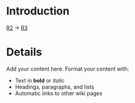# Introduction #

[R2](https://code.google.com/p/r3-dongw/source/detail?r=2) -> [R3](https://code.google.com/p/r3-dongw/source/detail?r=3)

# Details #

Add your content here.  Format your content with:
  * Text in **bold** or _italic_
  * Headings, paragraphs, and lists
  * Automatic links to other wiki pages